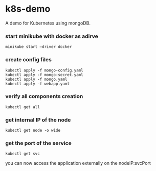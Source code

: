 # k8s-demo
A demo for Kubernetes using mongoDB.

### start minikube with docker as adirve
```
minikube start —driver docker 
```

### create config files
```
kubectl apply -f mongo-config.yaml 
kubectl apply -f mongo-secret.yaml 
kubectl apply -f mongo.yaml 
kubectl apply -f webapp.yaml 
```


### verify all components creation
```
kubectl get all
```


### get internal IP of the node
```
kubectl get node -o wide
```


### get the port of the service
```
kubectl get svc
```

you can now access the application externally on the nodeIP:svcPort

